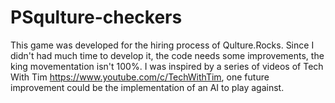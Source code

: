 # PSqulture-checkers
This game was developed for the hiring process of Qulture.Rocks. 
Since I didn't had much time to develop it, the code needs some improvements, the king movementation isn't 100%.
I was inspired by a series of videos of Tech With Tim https://www.youtube.com/c/TechWithTim, one future improvement could be the implementation of an AI to play against. 
